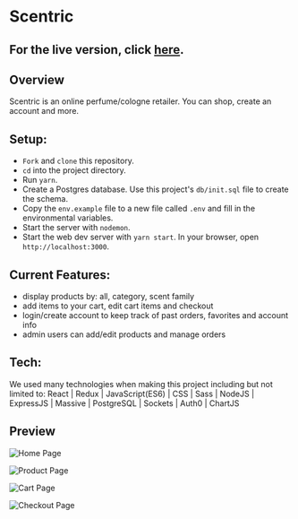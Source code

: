 # Scentric

## For the live version, click [here](http://scentric.store/).

## Overview
Scentric is an online perfume/cologne retailer. You can shop, create an account and more. 

## Setup:

* `Fork` and `clone` this repository.
* `cd` into the project directory.
* Run `yarn`.
* Create a Postgres database. Use this project's `db/init.sql` file to create the schema.
* Copy the `env.example` file to a new file called `.env` and fill in the environmental variables.
* Start the server with `nodemon`.
* Start the web dev server with `yarn start`. In your browser, open `http://localhost:3000`.

## Current Features:
- display products by: all, category, scent family
- add items to your cart, edit cart items and checkout 
- login/create account to keep track of past orders, favorites and account info
- admin users can add/edit products and manage orders

<!-- ## Upcoming Features:
-  -->

## Tech:
We used many technologies when making this project including but not limited to: React | Redux | JavaScript(ES6) | CSS | Sass | NodeJS | ExpressJS | Massive | PostgreSQL | Sockets | Auth0 | ChartJS

## Preview
![Home Page](https://github.com/melodymennen/scentric/blob/master/assets/scentric-home.png)

![Product Page](https://github.com/melodymennen/scentric/blob/master/assets/scentric-product.png)

![Cart Page](https://github.com/melodymennen/scentric/blob/master/assets/scentric-cart.png)

![Checkout Page](https://github.com/melodymennen/scentric/blob/master/assets/scentric-checkout.png)